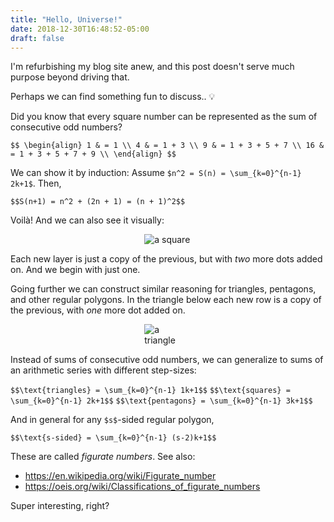 ```yaml
---
title: "Hello, Universe!"
date: 2018-12-30T16:48:52-05:00
draft: false
---
```


I'm refurbishing my blog site anew, and this post doesn't serve much purpose
beyond driving that.

Perhaps we can find something fun to discuss.. 💡

Did you know that every square number can be represented as the sum of
consecutive odd numbers?

`$$
\begin{align}
1 & = 1 \\
4 & = 1 + 3 \\
9 & = 1 + 3 + 5 + 7 \\
16 & = 1 + 3 + 5 + 7 + 9 \\
\end{align}
$$`

We can show it by induction: Assume `$n^2 = S(n) = \sum_{k=0}^{n-1} 2k+1$`. Then,

`$$S(n+1) = n^2 + (2n + 1) = (n + 1)^2$$`

Voilà! And we can also see it visually:

<img src="/images/square.png" alt="a square" style="max-width:15%;min-width:40px;display:block;margin:auto;" />

Each new layer is just a copy of the previous, but with _two_ more dots added
on. And we begin with just one.

Going further we can construct similar reasoning for triangles, pentagons, and
other regular polygons. In the triangle below each new row is a copy of the
previous, with _one_ more dot added on.

<img src="/images/triangle.png" alt="a triangle" style="max-width:15%;min-width:40px;display:block;margin:auto;" />

Instead of sums of consecutive odd numbers, we can generalize to sums of an
arithmetic series with different step-sizes:

`$$\text{triangles} = \sum_{k=0}^{n-1} 1k+1$$`
`$$\text{squares} = \sum_{k=0}^{n-1} 2k+1$$`
`$$\text{pentagons} = \sum_{k=0}^{n-1} 3k+1$$`

And in general for any `$s$`-sided regular polygon,

`$$\text{s-sided} = \sum_{k=0}^{n-1} (s-2)k+1$$`

These are called _figurate numbers_. See also:

- https://en.wikipedia.org/wiki/Figurate_number
- https://oeis.org/wiki/Classifications_of_figurate_numbers

Super interesting, right?

